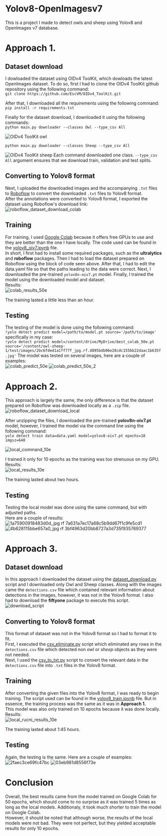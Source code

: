 # Yolov8-OpenImagesv7
This is a project I made to detect owls and sheep using Yolov8 and OpenImages v7 database.

# Approach 1.
## Dataset download
I dowloaded the dataset using OIDv4 ToolKit, which dowloads the latest OpenImages dataset. To do so, first I had to clone the OIDv4 ToolKit github repository using the following command:\
`git clone https://github.com/EscVM/OIDv4_ToolKit.git`

After that, I downloaded all the requirements using the following command:\
`pip install -r requirements.txt`

Finally for the dataset download, I downloaded it using the following commands:\
`python main.py downloader --classes Owl --type_csv All`


![OIDv4 ToolKit owl](https://github.com/slanacpizzagomilicafesb/Yolov8-OpenImagesv7/assets/56551410/41d19509-0b97-4a38-9798-0a324bf700a7)

`python main.py downloader --classes Sheep --type_csv All`


![OIDv4 ToolKit sheep](https://github.com/slanacpizzagomilicafesb/Yolov8-OpenImagesv7/assets/56551410/5b35c51c-95f2-46e3-8a99-2d5992806a2b)
Each command downloaded one class. `--type_csv All` argument ensures that we download train, validation and test splits.

## Converting to Yolov8 format
Next, I uploaded the downloaded images and the accompanying `.txt` files to [Roboflow](https://roboflow.com/) to convert the downloaded `.txt` files to Yolov8 format.\
After the annotations were converted to Yolov8 format, I exported the dataset using Roboflow's download link:\
![roboflow_dataset_download_colab](https://github.com/slanacpizzagomilicafesb/Yolov8-OpenImagesv7/assets/56551410/0ea855fc-c5f9-4c5a-8966-0282f677d3aa)

## Training
For training, I used [Google Colab](https://colab.google/) because it offers free GPUs to use and they are better than the one I have locally. The code used can be found in the [yolov8_oiv7.ipynb](https://github.com/slanacpizzagomilicafesb/Yolov8-OpenImagesv7/blob/main/yolov8_oiv7.ipynb) file.\
In short, I first had to install some required packages, such as the __ultralytics__ and __roboflow__ packages. Then I had to load the dataset prepared on Roboflow using the block of code seen above. After that, I had to edit the data.yaml file so that the paths leading to the data were correct. Next, I downloaded the pre-trained `yolov8n-oiv7.pt` model. Finally, I trained the model using the downloaded model and dataset.\
Results:\
![colab_results_50e](https://github.com/slanacpizzagomilicafesb/Yolov8-OpenImagesv7/assets/56551410/6258d4fb-8fa5-4c5e-8590-62294716805f)

The training lasted a little less than an hour.

## Testing
The testing of the model is done using the following command:\
`!yolo detect predict model=/path/to/model.pt source='/path/to/image'`
specifically in my case:\
`!yolo detect predict model=/content/drive/MyDrive/best_colab_50e.pt source='/content/owl-sheep-1/test/images/2bc6fded1a1ff77f_jpg.rf.d895bdb06e28cdc155bb22daac1b635f.jpg'`
The model was tested on several images, here are a couple of examples:\
![colab_predict_50e](https://github.com/slanacpizzagomilicafesb/Yolov8-OpenImagesv7/assets/56551410/6a065659-2331-4ff4-97f7-d4c3352f5790)
![colab_predict_50e_2](https://github.com/slanacpizzagomilicafesb/Yolov8-OpenImagesv7/assets/56551410/e16409b0-bc99-442d-979e-9c06ec507689)

# Approach 2.
This approach is largely the same, the only difference is that the dataset prepared on Roboflow was downloaded locally as a `.zip` file.\
![roboflow_dataset_download_local](https://github.com/slanacpizzagomilicafesb/Yolov8-OpenImagesv7/assets/56551410/c3c9097f-6091-477c-b747-0ba2afc5067b)

After unzipping the files, I downloaded the pre-trained __yolov8n-oiv7.pt__ model, however, I trained the model via the command line using the following command:\
`yolo detect train data=data.yaml model=yolov8-oiv7.pt epochs=10 imgsz=640`


![local_command_10e](https://github.com/slanacpizzagomilicafesb/Yolov8-OpenImagesv7/assets/56551410/c986996b-f7fe-4016-b491-807c307e0f5b)

I trained it only for 10 epochs as the training was too strenuous on my GPU.\
Results:\
![local_results_10e](https://github.com/slanacpizzagomilicafesb/Yolov8-OpenImagesv7/assets/56551410/9fdce00c-a390-4293-90b1-f052ed9eebd9)

The training lasted about two hours.

## Testing
Testing the local model was done using the same command, but with adjusted paths.\
Here are a couple of results:\
![1a75900918483d0d_jpg rf 7a631a7ec17a68c5b9dd67f1c9fe5cd1](https://github.com/slanacpizzagomilicafesb/Yolov8-OpenImagesv7/assets/56551410/6a6d439f-4d0f-4c07-9c2b-f8aeb7880342)
![4b628115bbe657a0_jpg rf 3bf4963d20bb8727a3d735f935769377](https://github.com/slanacpizzagomilicafesb/Yolov8-OpenImagesv7/assets/56551410/11250018-d6eb-46f6-a214-10a631d4ee7a)

# Approach 3.
## Dataset download
In this approach I downloaded the dataset using the [dataset_download.py](https://github.com/slanacpizzagomilicafesb/Yolov8-OpenImagesv7/blob/main/local_scripts/dataset_download.py) script and I downloaded only Owl and Sheep classes. Along with the images came the `detections.csv` file which contained relevant information about detections in the images, however, it was not in the Yolov8 format. I also had to download the __fiftyone__ package to execute this script.\
![download_script](https://github.com/slanacpizzagomilicafesb/Yolov8-OpenImagesv7/assets/56551410/0a28301a-0d16-43eb-98a9-41866a0c5b9a)

## Converting to Yolov8 format
This format of dataset was not in the Yolov8 format so I had to format it to fit.\
First, I executed the [csv_eliminate.py](https://github.com/slanacpizzagomilicafesb/Yolov8-OpenImagesv7/blob/main/local_scripts/csv_eliminate.py) script which eliminated any rows in the `detections.csv` file which detected non _owl_ or _sheep_ objects as they were not needed.\
Next, I used the [csv_to_txt.py](https://github.com/slanacpizzagomilicafesb/Yolov8-OpenImagesv7/blob/main/local_scripts/csv_to_txt.py) script to convert the relevant data in the `detections.csv` file into `.txt` files in the Yolov8 format.

## Training
After converting the given files into the Yolov8 format, I was ready to begin training. The script used can be found in the [yolov8_train.ipynb](https://github.com/slanacpizzagomilicafesb/Yolov8-OpenImagesv7/blob/main/yolov8_train.ipynb) file. But in essence, the training process was the same as it was in __Approach 1.__\
This model was also only trained on 10 epochs because it was done locally.\
Results:\
![local_rucni_results_10e](https://github.com/slanacpizzagomilicafesb/Yolov8-OpenImagesv7/assets/56551410/7107d3ca-aa15-48b9-bef8-7c2adda024d5)

The training lasted about 1:45 hours.

## Testing
Again, the testing is the same. Here are a couple of examples:\
![2faec3ce69fc47bc](https://github.com/slanacpizzagomilicafesb/Yolov8-OpenImagesv7/assets/56551410/bf8bf6ad-1e2a-4209-91f2-48ce6be23262)
![03eb981d8556f73e](https://github.com/slanacpizzagomilicafesb/Yolov8-OpenImagesv7/assets/56551410/d2eef7be-8e9d-477d-8241-61445ed008f1)

# Conclusion
Overall, the best results came from the model trained on Google Colab for 50 epochs, which should come to no surprise as it was trained 5 times as long as the local models. Additionaly, it took much shorter to train the model on Google Colab.\
However, it should be noted that although worse, the results of the local models were not bad. They were not perfect, but they yielded acceptable results for only 10 epochs.
